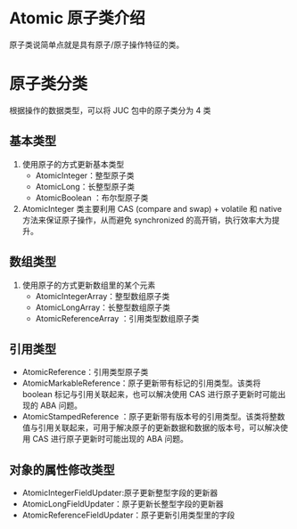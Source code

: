 # Atomic 原子类介绍
原子类说简单点就是具有原子/原子操作特征的类。
# 原子类分类
根据操作的数据类型，可以将 JUC 包中的原子类分为 4 类
## 基本类型
1. 使用原子的方式更新基本类型
   - AtomicInteger：整型原子类
   - AtomicLong：长整型原子类
   - AtomicBoolean ：布尔型原子类
2. AtomicInteger 类主要利用 CAS (compare and swap) + volatile 和 native 方法来保证原子操作，从而避免 synchronized 的高开销，执行效率大为提升。
## 数组类型
1. 使用原子的方式更新数组里的某个元素
   - AtomicIntegerArray：整型数组原子类
   - AtomicLongArray：长整型数组原子类
   - AtomicReferenceArray ：引用类型数组原子类
## 引用类型
   - AtomicReference：引用类型原子类
   - AtomicMarkableReference：原子更新带有标记的引用类型。该类将 boolean 标记与引用关联起来，也可以解决使用 CAS 进行原子更新时可能出现的 ABA 问题。
   - AtomicStampedReference ：原子更新带有版本号的引用类型。该类将整数值与引用关联起来，可用于解决原子的更新数据和数据的版本号，可以解决使用 CAS 进行原子更新时可能出现的 ABA 问题。
## 对象的属性修改类型
   - AtomicIntegerFieldUpdater:原子更新整型字段的更新器
   - AtomicLongFieldUpdater：原子更新长整型字段的更新器
   - AtomicReferenceFieldUpdater：原子更新引用类型里的字段


